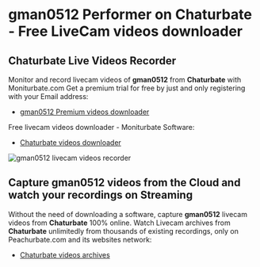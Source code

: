 # gman0512 Performer on Chaturbate - Free LiveCam videos downloader

## Chaturbate Live Videos Recorder

Monitor and record livecam videos of **gman0512** from **Chaturbate** with Moniturbate.com
Get a premium trial for free by just and only registering with your Email address:
* [gman0512 Premium videos downloader](https://moniturbate.com/request-demo-licence-key.html)

Free livecam videos downloader - Moniturbate Software:
* [Chaturbate videos downloader](https://moniturbate.com/moniturbate-download-software.html)

![gman0512 livecam videos recorder](https://peachurnet.com/templates/moniturbate-software.png)


## Capture gman0512 videos from the Cloud and watch your recordings on Streaming

Without the need of downloading a software, capture **gman0512** livecam videos from **Chaturbate** 100% online.
Watch Livecam archives from **Chaturbate** unlimitedly from thousands of existing recordings, only on Peachurbate.com and its websites network:
* [Chaturbate videos archives](https://peachurnet.com/)